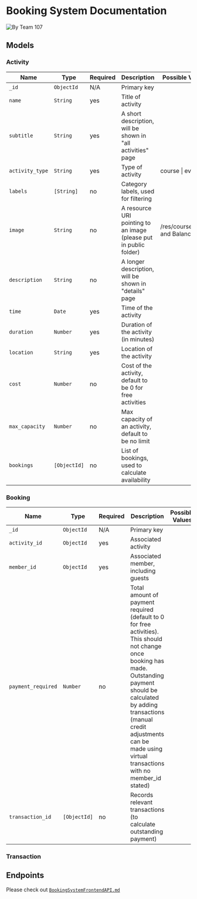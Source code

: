 # Booking System Documentation
![By Team 107](https://img.shields.io/badge/By-Team_107-blue?style=for-the-badge)

## Models
### Activity
| Name            | Type           | Required | Description                                                       | Possible Values                    |
|-----------------|----------------|----------|-------------------------------------------------------------------|------------------------------------|
| `_id`           | `ObjectId`     | N/A      | Primary key                                                       |                                    |
| `name`          | `String`       | yes      | Title of activity                                                 |                                    |
| `subtitle`      | `String`       | yes      | A short description, will be shown in "all activities" page       |                                    |
| `activity_type` | `String`       | yes      | Type of activity                                                  | course \| event                    |
| `labels`        | `[String]`     | no       | Category labels, used for filtering                               |                                    |
| `image`         | `String`       | no       | A resource URI pointing to an image (please put in public folder) | /res/courses/Falls and Balance.jpg |
| `description`   | `String`       | no       | A longer description, will be shown in "details" page             |                                    |
| `time`          | `Date`         | yes      | Time of the activity                                              |                                    |
| `duration`      | `Number`       | yes      | Duration of the activity (in minutes)                             |                                    |
| `location`      | `String`       | yes      | Location of the activity                                          |                                    |
| `cost`          | `Number`       | no       | Cost of the activity, default to be 0 for free activities         |                                    |
| `max_capacity`  | `Number`       | no       | Max capacity of an activity, default to be no limit               |                                    |
| `bookings`      | `[ObjectId]`   | no       | List of bookings, used to calculate availability                  |                                    |
### Booking
| Name              | Type           | Required | Description                                                       | Possible Values                    |
|-------------------|----------------|----------|-------------------------------------------------------------------|------------------------------------|
| `_id`             | `ObjectId`     | N/A      | Primary key                                                       |                                    |
| `activity_id`     | `ObjectId`     | yes      | Associated activity                                               |                                    |
| `member_id`       | `ObjectId`     | yes      | Associated member, including guests                               |                                    |
| `payment_required` | `Number`       | no       | Total amount of payment required (default to 0 for free activities). This should not change once booking has made. Outstanding payment should be calculated by adding transactions (manual credit adjustments can be made using virtual transactions with no member_id stated)  |                                    |
| `transaction_id`  | `[ObjectId]`   | no       | Records relevant transactions (to calculate outstanding payment)  |                                    |

### Transaction

## Endpoints
Please check out [`BookingSystemFrontendAPI.md`](https://github.com/lbp-inc/lbp-website/blob/main/docs/BookingSystemFrontendAPI.md)
